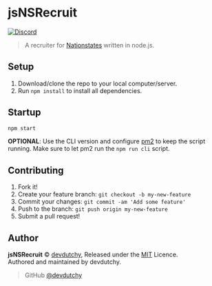 # jsNSRecruit
[![Discord](https://discordapp.com/api/guilds/297442085861064705/embed.png)](https://discord.gg/uApUXn6)
> A recruiter for [Nationstates](https://nationstates.net) written in node.js.

## Setup
1. Download/clone the repo to your local computer/server.
2. Run `npm install` to install all dependencies.

## Startup
```js
npm start
```

**OPTIONAL**:
Use the CLI version and configure [pm2](http://pm2.keymetrics.io/) to keep the script running. Make sure to let pm2 run the `npm run cli` script.

## Contributing
1. Fork it!
2. Create your feature branch: `git checkout -b my-new-feature`
3. Commit your changes: `git commit -am 'Add some feature'`
4. Push to the branch: `git push origin my-new-feature`
5. Submit a pull request!

## Author
**jsNSRecruit** © [devdutchy](https://github.com/devdutchy), Released under the [MIT](https://github.com/devdutchy/jsNSRecruit/blob/master/LICENCE) Licence.<br>
Authored and maintained by devdutchy.

> GitHub [@devdutchy](https://github.com/devdutchy)
